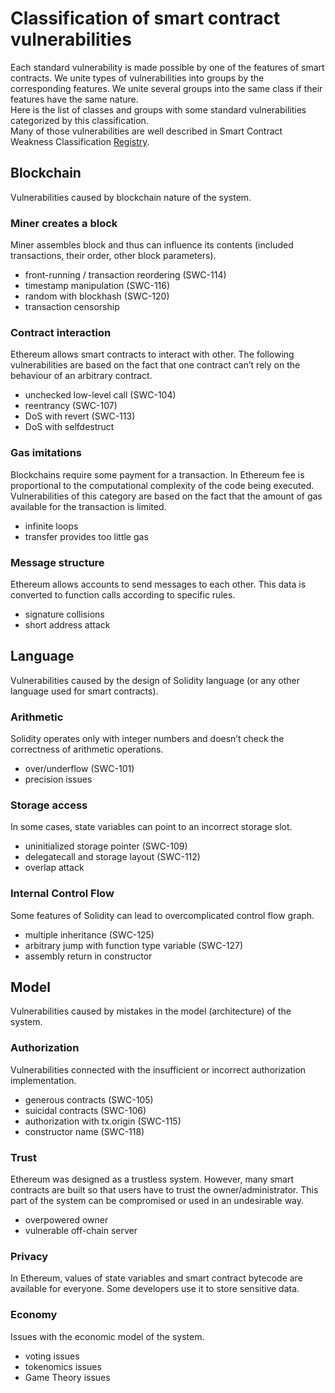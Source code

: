 # Classification of smart contract vulnerabilities
Each standard vulnerability is made possible by one of the features of smart contracts. We unite types of vulnerabilities into groups by the corresponding features. We unite several groups into the same class if their features have the same nature.  
Here is the list of classes and groups with some standard vulnerabilities categorized by this classification.  
Many of those vulnerabilities are well described in Smart Contract Weakness Classification [Registry](https://github.com/SmartContractSecurity/SWC-registry).  

## Blockchain
Vulnerabilities caused by blockchain nature of the system.

### Miner creates a block
Miner assembles block and thus can influence its contents (included transactions, their order, other block parameters). 
- front-running / transaction reordering (SWC-114)
- timestamp manipulation (SWC-116)
- random with blockhash (SWC-120)
- transaction censorship

### Contract interaction
Ethereum allows smart contracts to interact with other. The following vulnerabilities are based on the fact that one contract can’t rely on the behaviour of an arbitrary contract.
- unchecked low-level call (SWC-104)
- reentrancy (SWC-107)
- DoS with revert (SWC-113)
- DoS with selfdestruct

### Gas imitations
Blockchains require some payment for a transaction. In Ethereum fee is proportional to the computational complexity of the code being executed. Vulnerabilities of this category are based on the fact that the amount of gas available for the transaction is limited.
- infinite loops
- transfer provides too little gas

### Message structure
Ethereum allows accounts to send messages to each other. This data is converted to function calls according to specific rules. 
- signature collisions
- short address attack

## Language
Vulnerabilities caused by the design of Solidity language (or any other language used for smart contracts).

### Arithmetic
Solidity operates only with integer numbers and doesn’t check the correctness of arithmetic operations.
- over/underflow (SWC-101)
- precision issues

### Storage access
In some cases, state variables can point to an incorrect storage slot.
- uninitialized storage pointer (SWC-109)
- delegatecall and storage layout (SWC-112)
- overlap attack

### Internal Control Flow
Some features of Solidity can lead to overcomplicated control flow graph.
- multiple inheritance (SWC-125)
- arbitrary jump with function type variable (SWC-127)
- assembly return in constructor

## Model
Vulnerabilities caused by mistakes in the model (architecture) of the system.

### Authorization
Vulnerabilities connected with the insufficient or incorrect authorization implementation.
- generous contracts (SWC-105)
- suicidal contracts (SWC-106)
- authorization with tx.origin (SWC-115)
- constructor name (SWC-118)

### Trust
Ethereum was designed as a trustless system. However, many smart contracts are built so that users have to trust the owner/administrator. This part of the system can be compromised or used in an undesirable way.
- overpowered owner
- vulnerable off-chain server

### Privacy
In Ethereum, values of state variables and smart contract bytecode are available for everyone. Some developers use it to store sensitive data.

### Economy
Issues with the economic model of the system.
- voting issues
- tokenomics issues
- Game Theory issues
